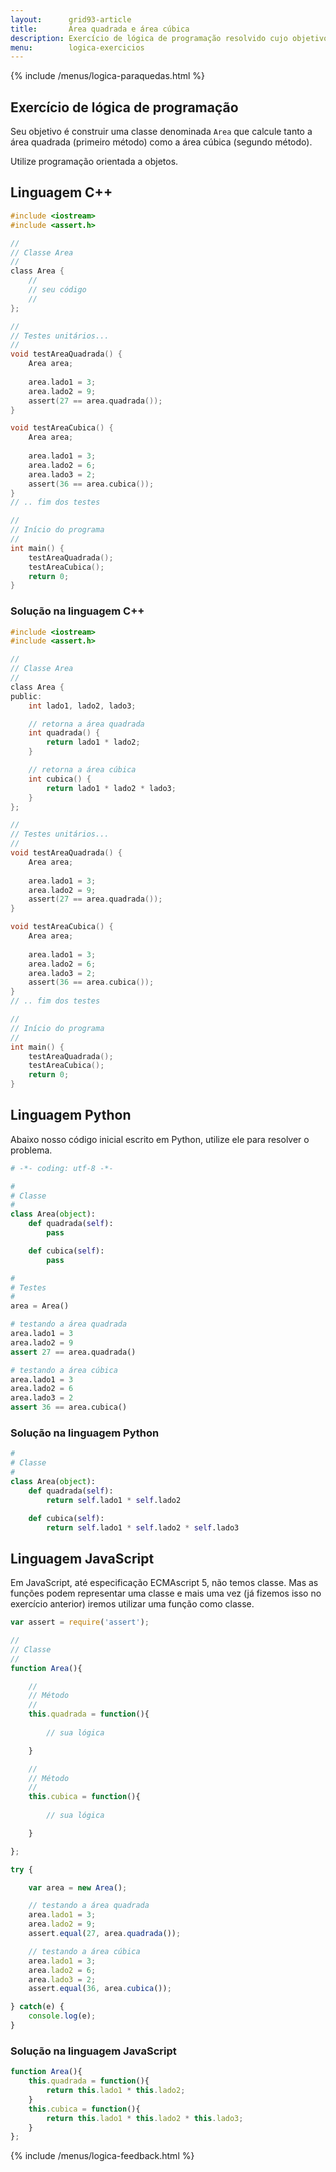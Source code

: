 ```yaml
---
layout:      grid93-article
title:       Área quadrada e área cúbica
description: Exercício de lógica de programação resolvido cujo objetivo é encontrar a área quadra e cúbica.
menu:        logica-exercicios
---
```


{% include /menus/logica-paraquedas.html %}

Exercício de lógica de programação
---

Seu objetivo é construir uma classe denominada `Area` que calcule tanto a área quadrada (primeiro método) como a
área cúbica (segundo método).

Utilize programação orientada a objetos.



Linguagem C++
---

```c
#include <iostream>
#include <assert.h>

//
// Classe Area
//
class Area {
    //
    // seu código
    //
};

//
// Testes unitários...
//
void testAreaQuadrada() {
    Area area;
    
    area.lado1 = 3;
    area.lado2 = 9;
    assert(27 == area.quadrada());
}

void testAreaCubica() {
    Area area;
    
    area.lado1 = 3;
    area.lado2 = 6;
    area.lado3 = 2;
    assert(36 == area.cubica());
}
// .. fim dos testes

//
// Início do programa
//
int main() {
    testAreaQuadrada();
    testAreaCubica();
    return 0;
}
```

### Solução na linguagem C++

```c
#include <iostream>
#include <assert.h>

//
// Classe Area
//
class Area {
public:
    int lado1, lado2, lado3;

    // retorna a área quadrada
    int quadrada() {
        return lado1 * lado2;
    }

    // retorna a área cúbica
    int cubica() {
        return lado1 * lado2 * lado3;
    }
};

//
// Testes unitários...
//
void testAreaQuadrada() {
    Area area;
    
    area.lado1 = 3;
    area.lado2 = 9;
    assert(27 == area.quadrada());
}

void testAreaCubica() {
    Area area;
    
    area.lado1 = 3;
    area.lado2 = 6;
    area.lado3 = 2;
    assert(36 == area.cubica());
}
// .. fim dos testes

//
// Início do programa
//
int main() {
    testAreaQuadrada();
    testAreaCubica();
    return 0;
}
```




Linguagem Python
---

Abaixo nosso código inicial escrito em Python, utilize ele para resolver o problema.

```python
# -*- coding: utf-8 -*-

#
# Classe
#
class Area(object):
    def quadrada(self):
        pass

    def cubica(self):
        pass

#
# Testes
#
area = Area()

# testando a área quadrada
area.lado1 = 3
area.lado2 = 9    
assert 27 == area.quadrada()

# testando a área cúbica
area.lado1 = 3
area.lado2 = 6    
area.lado3 = 2    
assert 36 == area.cubica()
```


### Solução na linguagem Python

```python
#
# Classe
#
class Area(object):
    def quadrada(self):
        return self.lado1 * self.lado2

    def cubica(self):
        return self.lado1 * self.lado2 * self.lado3
```




Linguagem JavaScript
---

Em JavaScript, até especificação ECMAscript 5, não temos classe. Mas as funções podem representar uma classe e mais uma
vez (já fizemos isso no exercício anterior) iremos utilizar uma função como classe.

```javascript
var assert = require('assert');

//
// Classe
//
function Area(){

    //
    // Método
    //
    this.quadrada = function(){
        
        // sua lógica

    }

    //
    // Método
    //
    this.cubica = function(){
        
        // sua lógica

    }

};

try {

    var area = new Area();

    // testando a área quadrada
    area.lado1 = 3;
    area.lado2 = 9;    
    assert.equal(27, area.quadrada());

    // testando a área cúbica
    area.lado1 = 3;
    area.lado2 = 6;    
    area.lado3 = 2;    
    assert.equal(36, area.cubica());

} catch(e) {
    console.log(e);
}
```


### Solução na linguagem JavaScript

```javascript
function Area(){
    this.quadrada = function(){
        return this.lado1 * this.lado2;
    }
    this.cubica = function(){
        return this.lado1 * this.lado2 * this.lado3;
    }
};
```

{% include /menus/logica-feedback.html %}